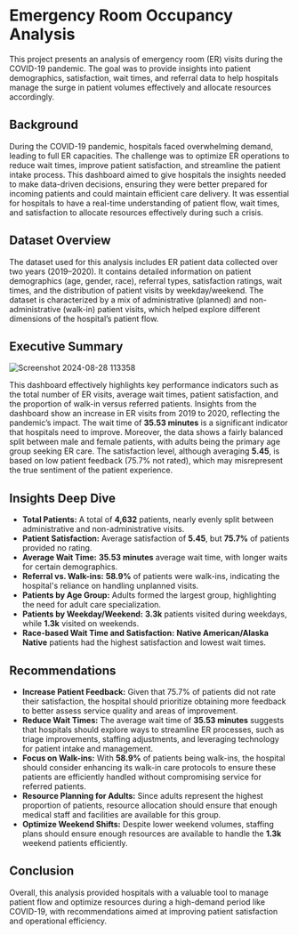# Emergency Room Occupancy Analysis

This project presents an analysis of emergency room (ER) visits during the COVID-19 pandemic. The goal was to provide insights into patient demographics, satisfaction, wait times, and referral data to help hospitals manage the surge in patient volumes effectively and allocate resources accordingly.

## Background
During the COVID-19 pandemic, hospitals faced overwhelming demand, leading to full ER capacities. The challenge was to optimize ER operations to reduce wait times, improve patient satisfaction, and streamline the patient intake process. This dashboard aimed to give hospitals the insights needed to make data-driven decisions, ensuring they were better prepared for incoming patients and could maintain efficient care delivery. It was essential for hospitals to have a real-time understanding of patient flow, wait times, and satisfaction to allocate resources effectively during such a crisis.

## Dataset Overview
The dataset used for this analysis includes ER patient data collected over two years (2019–2020). It contains detailed information on patient demographics (age, gender, race), referral types, satisfaction ratings, wait times, and the distribution of patient visits by weekday/weekend. The dataset is characterized by a mix of administrative (planned) and non-administrative (walk-in) patient visits, which helped explore different dimensions of the hospital’s patient flow.

## Executive Summary

![Screenshot 2024-08-28 113358](https://github.com/user-attachments/assets/ae22c72f-934a-4bee-ba4d-741e7e013e22)

This dashboard effectively highlights key performance indicators such as the total number of ER visits, average wait times, patient satisfaction, and the proportion of walk-in versus referred patients. Insights from the dashboard show an increase in ER visits from 2019 to 2020, reflecting the pandemic’s impact. The wait time of **35.53 minutes** is a significant indicator that hospitals need to improve. Moreover, the data shows a fairly balanced split between male and female patients, with adults being the primary age group seeking ER care. The satisfaction level, although averaging **5.45**, is based on low patient feedback (75.7% not rated), which may misrepresent the true sentiment of the patient experience.

## Insights Deep Dive
- **Total Patients:** A total of **4,632** patients, nearly evenly split between administrative and non-administrative visits.
- **Patient Satisfaction:** Average satisfaction of **5.45**, but **75.7%** of patients provided no rating.
- **Average Wait Time:** **35.53 minutes** average wait time, with longer waits for certain demographics.
- **Referral vs. Walk-ins:** **58.9%** of patients were walk-ins, indicating the hospital's reliance on handling unplanned visits.
- **Patients by Age Group:** Adults formed the largest group, highlighting the need for adult care specialization.
- **Patients by Weekday/Weekend:** **3.3k** patients visited during weekdays, while **1.3k** visited on weekends.
- **Race-based Wait Time and Satisfaction:** **Native American/Alaska Native** patients had the highest satisfaction and lowest wait times.

## Recommendations
- **Increase Patient Feedback:** Given that 75.7% of patients did not rate their satisfaction, the hospital should prioritize obtaining more feedback to better assess service quality and areas of improvement.
- **Reduce Wait Times:** The average wait time of **35.53 minutes** suggests that hospitals should explore ways to streamline ER processes, such as triage improvements, staffing adjustments, and leveraging technology for patient intake and management.
- **Focus on Walk-ins:** With **58.9%** of patients being walk-ins, the hospital should consider enhancing its walk-in care protocols to ensure these patients are efficiently handled without compromising service for referred patients.
- **Resource Planning for Adults:** Since adults represent the highest proportion of patients, resource allocation should ensure that enough medical staff and facilities are available for this group.
- **Optimize Weekend Shifts:** Despite lower weekend volumes, staffing plans should ensure enough resources are available to handle the **1.3k** weekend patients efficiently.

## Conclusion
Overall, this analysis provided hospitals with a valuable tool to manage patient flow and optimize resources during a high-demand period like COVID-19, with recommendations aimed at improving patient satisfaction and operational efficiency.
